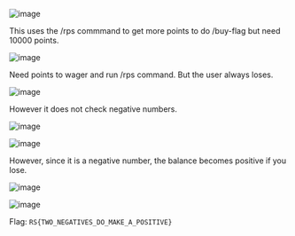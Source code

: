 ![image](https://user-images.githubusercontent.com/63996033/229689857-3c4b37b6-781b-4cb0-9c3b-27f3c1446535.png)

This uses the /rps commmand to get more points to do /buy-flag but need 10000 points.

![image](https://user-images.githubusercontent.com/63996033/229689973-89592da1-5a14-4330-9f14-a38181167411.png)

Need points to wager and run /rps command. But the user always loses.

![image](https://user-images.githubusercontent.com/63996033/229690076-4b5cadc8-5d81-482c-8fa8-ce0eb27518c6.png)

However it does not check negative numbers.

![image](https://user-images.githubusercontent.com/63996033/229690193-5236db7b-4ad6-49a9-8141-897e6c0e78fa.png)

![image](https://user-images.githubusercontent.com/63996033/229690214-4c841166-094e-4797-9cad-439a7db4c93c.png)

However, since it is a negative number, the balance becomes positive if you lose.

![image](https://user-images.githubusercontent.com/63996033/229690285-92c45912-27bb-4c9d-b446-e0106867628c.png)

![image](https://user-images.githubusercontent.com/63996033/229690309-069e584d-e4f5-4815-b452-4c401c46164d.png)

Flag: `RS{TWO_NEGATIVES_DO_MAKE_A_POSITIVE}`
